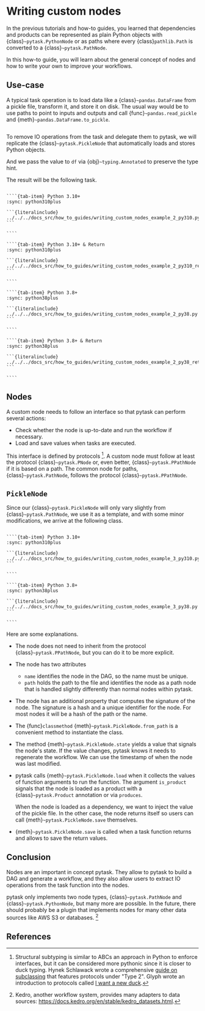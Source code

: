 # Writing custom nodes

In the previous tutorials and how-to guides, you learned that dependencies and products
can be represented as plain Python objects with {class}`~pytask.PythonNode` or as paths
where every {class}`pathlib.Path` is converted to a {class}`~pytask.PathNode`.

In this how-to guide, you will learn about the general concept of nodes and how to write
your own to improve your workflows.

## Use-case

A typical task operation is to load data like a {class}`~pandas.DataFrame` from a pickle
file, transform it, and store it on disk. The usual way would be to use paths to point
to inputs and outputs and call {func}`~pandas.read_pickle` and
{meth}`~pandas.DataFrame.to_pickle`.

```{literalinclude} ../../../docs_src/how_to_guides/writing_custom_nodes_example_1.py
```

To remove IO operations from the task and delegate them to pytask, we will replicate the
{class}`~pytask.PickleNode` that automatically loads and stores Python objects.

And we pass the value to `df` via {obj}`~typing.Annotated` to preserve the type hint.

The result will be the following task.

`````{tab-set}

````{tab-item} Python 3.10+
:sync: python310plus

```{literalinclude} ../../../docs_src/how_to_guides/writing_custom_nodes_example_2_py310.py
```

````

````{tab-item} Python 3.10+ & Return
:sync: python310plus

```{literalinclude} ../../../docs_src/how_to_guides/writing_custom_nodes_example_2_py310_return.py
```

````

````{tab-item} Python 3.8+
:sync: python38plus

```{literalinclude} ../../../docs_src/how_to_guides/writing_custom_nodes_example_2_py38.py
```

````

````{tab-item} Python 3.8+ & Return
:sync: python38plus

```{literalinclude} ../../../docs_src/how_to_guides/writing_custom_nodes_example_2_py38_return.py
```

````
`````

## Nodes

A custom node needs to follow an interface so that pytask can perform several actions:

- Check whether the node is up-to-date and run the workflow if necessary.
- Load and save values when tasks are executed.

This interface is defined by protocols [^structural-subtyping]. A custom node must
follow at least the protocol {class}`~pytask.PNode` or, even better,
{class}`~pytask.PPathNode` if it is based on a path. The common node for paths,
{class}`~pytask.PathNode`, follows the protocol {class}`~pytask.PPathNode`.

## `PickleNode`

Since our {class}`~pytask.PickleNode` will only vary slightly from
{class}`~pytask.PathNode`, we use it as a template, and with some minor modifications,
we arrive at the following class.

`````{tab-set}

````{tab-item} Python 3.10+
:sync: python310plus

```{literalinclude} ../../../docs_src/how_to_guides/writing_custom_nodes_example_3_py310.py
```

````

````{tab-item} Python 3.8+
:sync: python38plus

```{literalinclude} ../../../docs_src/how_to_guides/writing_custom_nodes_example_3_py38.py
```

````
`````

Here are some explanations.

- The node does not need to inherit from the protocol {class}`~pytask.PPathNode`, but
  you can do it to be more explicit.

- The node has two attributes

  - `name` identifies the node in the DAG, so the name must be unique.
  - `path` holds the path to the file and identifies the node as a path node that is
    handled slightly differently than normal nodes within pytask.

- The node has an additional property that computes the signature of the node. The
  signature is a hash and a unique identifier for the node. For most nodes it will be a
  hash of the path or the name.

- The {func}`classmethod` {meth}`~pytask.PickleNode.from_path` is a convenient method to
  instantiate the class.

- The method {meth}`~pytask.PickleNode.state` yields a value that signals the node's
  state. If the value changes, pytask knows it needs to regenerate the workflow. We can
  use the timestamp of when the node was last modified.

- pytask calls {meth}`~pytask.PickleNode.load` when it collects the values of function
  arguments to run the function. The argument `is_product` signals that the node is
  loaded as a product with a {class}`~pytask.Product` annotation or via `produces`.

  When the node is loaded as a dependency, we want to inject the value of the pickle
  file. In the other case, the node returns itself so users can call
  {meth}`~pytask.PickleNode.save` themselves.

- {meth}`~pytask.PickleNode.save` is called when a task function returns and allows to
  save the return values.

## Conclusion

Nodes are an important in concept pytask. They allow to pytask to build a DAG and
generate a workflow, and they also allow users to extract IO operations from the task
function into the nodes.

pytask only implements two node types, {class}`~pytask.PathNode` and
{class}`~pytask.PythonNode`, but many more are possible. In the future, there should
probably be a plugin that implements nodes for many other data sources like AWS S3 or
databases. [^kedro]

## References

[^structural-subtyping]: Structural subtyping is similar to ABCs an approach in Python to enforce interfaces, but
    it can be considered more pythonic since it is closer to duck typing. Hynek Schlawack
    wrote a comprehensive
    [guide on subclassing](https://hynek.me/articles/python-subclassing-redux/) that
    features protocols under "Type 2". Glyph wrote an introduction to protocols called
    [I want a new duck](https://glyph.twistedmatrix.com/2020/07/new-duck.html).

[^kedro]: Kedro, another workflow system, provides many adapters to data sources:
    https://docs.kedro.org/en/stable/kedro_datasets.html.
